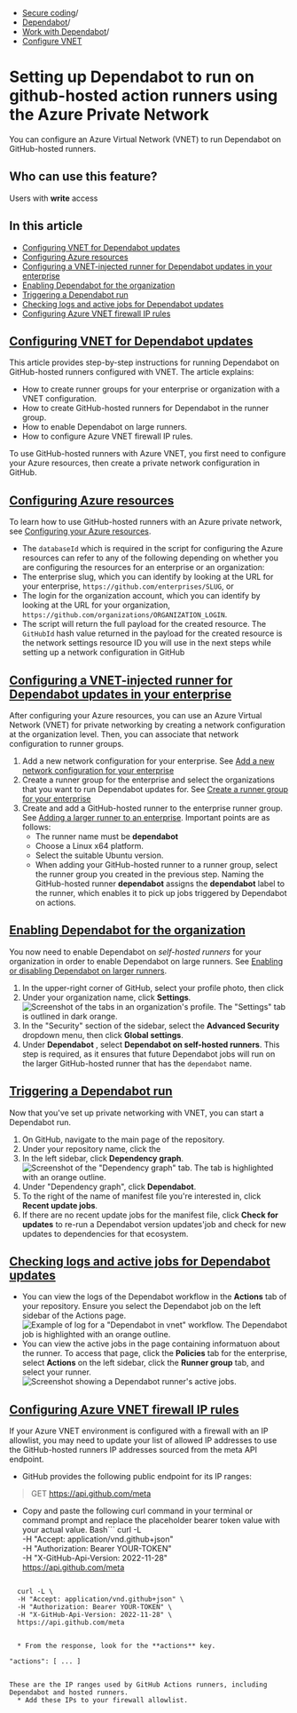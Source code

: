   * [Secure coding](https://docs.github.com/en/code-security "Secure coding")/
  * [Dependabot](https://docs.github.com/en/code-security/dependabot "Dependabot")/
  * [Work with Dependabot](https://docs.github.com/en/code-security/dependabot/working-with-dependabot "Work with Dependabot")/
  * [Configure VNET](https://docs.github.com/en/code-security/dependabot/working-with-dependabot/setting-dependabot-to-run-on-github-hosted-runners-using-vnet "Configure VNET")


# Setting up Dependabot to run on github-hosted action runners using the Azure Private Network
You can configure an Azure Virtual Network (VNET) to run Dependabot on GitHub-hosted runners.
## Who can use this feature?
Users with **write** access
## In this article
  * [Configuring VNET for Dependabot updates](https://docs.github.com/en/code-security/dependabot/working-with-dependabot/setting-dependabot-to-run-on-github-hosted-runners-using-vnet#configuring-vnet-for-dependabot-updates)
  * [Configuring Azure resources](https://docs.github.com/en/code-security/dependabot/working-with-dependabot/setting-dependabot-to-run-on-github-hosted-runners-using-vnet#configuring-azure-resources)
  * [Configuring a VNET-injected runner for Dependabot updates in your enterprise](https://docs.github.com/en/code-security/dependabot/working-with-dependabot/setting-dependabot-to-run-on-github-hosted-runners-using-vnet#configuring-a-vnet-injected-runner-for-dependabot-updates-in-your-enterprise)
  * [Enabling Dependabot for the organization](https://docs.github.com/en/code-security/dependabot/working-with-dependabot/setting-dependabot-to-run-on-github-hosted-runners-using-vnet#enabling-dependabot-for-the-organization)
  * [Triggering a Dependabot run](https://docs.github.com/en/code-security/dependabot/working-with-dependabot/setting-dependabot-to-run-on-github-hosted-runners-using-vnet#triggering-a-dependabot-run)
  * [Checking logs and active jobs for Dependabot updates](https://docs.github.com/en/code-security/dependabot/working-with-dependabot/setting-dependabot-to-run-on-github-hosted-runners-using-vnet#checking-logs-and-active-jobs-for-dependabot-updates)
  * [Configuring Azure VNET firewall IP rules](https://docs.github.com/en/code-security/dependabot/working-with-dependabot/setting-dependabot-to-run-on-github-hosted-runners-using-vnet#configuring-azure-vnet-firewall-ip-rules)


## [Configuring VNET for Dependabot updates](https://docs.github.com/en/code-security/dependabot/working-with-dependabot/setting-dependabot-to-run-on-github-hosted-runners-using-vnet#configuring-vnet-for-dependabot-updates)
This article provides step-by-step instructions for running Dependabot on GitHub-hosted runners configured with VNET. The article explains:
  * How to create runner groups for your enterprise or organization with a VNET configuration.
  * How to create GitHub-hosted runners for Dependabot in the runner group.
  * How to enable Dependabot on large runners.
  * How to configure Azure VNET firewall IP rules.


To use GitHub-hosted runners with Azure VNET, you first need to configure your Azure resources, then create a private network configuration in GitHub.
## [Configuring Azure resources](https://docs.github.com/en/code-security/dependabot/working-with-dependabot/setting-dependabot-to-run-on-github-hosted-runners-using-vnet#configuring-azure-resources)
To learn how to use GitHub-hosted runners with an Azure private network, see [Configuring your Azure resources](https://docs.github.com/en/enterprise-cloud@latest/admin/configuring-settings/configuring-private-networking-for-hosted-compute-products/configuring-private-networking-for-github-hosted-runners-in-your-enterprise#configuring-your-azure-resources).
  * The `databaseId` which is required in the script for configuring the Azure resources can refer to any of the following depending on whether you are configuring the resources for an enterprise or an organization:
  * The enterprise slug, which you can identify by looking at the URL for your enterprise, `https://github.com/enterprises/SLUG`, or
  * The login for the organization account, which you can identify by looking at the URL for your organization, `https://github.com/organizations/ORGANIZATION_LOGIN`.
  * The script will return the full payload for the created resource. The `GitHubId` hash value returned in the payload for the created resource is the network settings resource ID you will use in the next steps while setting up a network configuration in GitHub


## [Configuring a VNET-injected runner for Dependabot updates in your enterprise](https://docs.github.com/en/code-security/dependabot/working-with-dependabot/setting-dependabot-to-run-on-github-hosted-runners-using-vnet#configuring-a-vnet-injected-runner-for-dependabot-updates-in-your-enterprise)
After configuring your Azure resources, you can use an Azure Virtual Network (VNET) for private networking by creating a network configuration at the organization level. Then, you can associate that network configuration to runner groups.
  1. Add a new network configuration for your enterprise. See [Add a new network configuration for your enterprise](https://docs.github.com/en/enterprise-cloud@latest/admin/configuring-settings/configuring-private-networking-for-hosted-compute-products/configuring-private-networking-for-github-hosted-runners-in-your-enterprise#1-add-a-new-network-configuration-for-your-enterprise)
  2. Create a runner group for the enterprise and select the organizations that you want to run Dependabot updates for. See [Create a runner group for your enterprise](https://docs.github.com/en/enterprise-cloud@latest/admin/configuring-settings/configuring-private-networking-for-hosted-compute-products/configuring-private-networking-for-github-hosted-runners-in-your-enterprise#2-create-a-runner-group-for-your-enterprise)
  3. Create and add a GitHub-hosted runner to the enterprise runner group. See [Adding a larger runner to an enterprise](https://docs.github.com/en/actions/using-github-hosted-runners/using-larger-runners/managing-larger-runners#adding-a-larger-runner-to-an-enterprise). Important points are as follows: 
     * The runner name must be **dependabot**
     * Choose a Linux x64 platform.
     * Select the suitable Ubuntu version.
     * When adding your GitHub-hosted runner to a runner group, select the runner group you created in the previous step.
Naming the GitHub-hosted runner **dependabot** assigns the **dependabot** label to the runner, which enables it to pick up jobs triggered by Dependabot on actions.


## [Enabling Dependabot for the organization](https://docs.github.com/en/code-security/dependabot/working-with-dependabot/setting-dependabot-to-run-on-github-hosted-runners-using-vnet#enabling-dependabot-for-the-organization)
You now need to enable Dependabot on _self-hosted runners_ for your organization in order to enable Dependabot on large runners. See [Enabling or disabling Dependabot on larger runners](https://docs.github.com/en/code-security/dependabot/working-with-dependabot/about-dependabot-on-github-actions-runners#enabling-or-disabling-dependabot-on-larger-runners).
  1. In the upper-right corner of GitHub, select your profile photo, then click 
  2. Under your organization name, click **Settings**.
![Screenshot of the tabs in an organization's profile. The "Settings" tab is outlined in dark orange.](https://docs.github.com/assets/cb-49309/images/help/discussions/org-settings-global-nav-update.png)
  3. In the "Security" section of the sidebar, select the **Advanced Security** dropdown menu, then click **Global settings**.
  4. Under **Dependabot** , select **Dependabot on self-hosted runners**. This step is required, as it ensures that future Dependabot jobs will run on the larger GitHub-hosted runner that has the `dependabot` name.


## [Triggering a Dependabot run](https://docs.github.com/en/code-security/dependabot/working-with-dependabot/setting-dependabot-to-run-on-github-hosted-runners-using-vnet#triggering-a-dependabot-run)
Now that you've set up private networking with VNET, you can start a Dependabot run.
  1. On GitHub, navigate to the main page of the repository.
  2. Under your repository name, click the 
  3. In the left sidebar, click **Dependency graph**. 
![Screenshot of the "Dependency graph" tab. The tab is highlighted with an orange outline.](https://docs.github.com/assets/cb-3959/images/help/graphs/graphs-sidebar-dependency-graph.png)
  4. Under "Dependency graph", click **Dependabot**.
  5. To the right of the name of manifest file you're interested in, click **Recent update jobs**.
  6. If there are no recent update jobs for the manifest file, click **Check for updates** to re-run a Dependabot version updates'job and check for new updates to dependencies for that ecosystem.


## [Checking logs and active jobs for Dependabot updates](https://docs.github.com/en/code-security/dependabot/working-with-dependabot/setting-dependabot-to-run-on-github-hosted-runners-using-vnet#checking-logs-and-active-jobs-for-dependabot-updates)
  * You can view the logs of the Dependabot workflow in the **Actions** tab of your repository. Ensure you select the Dependabot job on the left sidebar of the Actions page.
![Example of log for a "Dependabot in vnet" workflow. The Dependabot job is highlighted with an orange outline. ](https://docs.github.com/assets/cb-400297/images/help/dependabot/dependabot-vnet-logs.png)
  * You can view the active jobs in the page containing informatuon about the runner. To access that page, click the **Policies** tab for the enterprise, select **Actions** on the left sidebar, click the **Runner group** tab, and select your runner.
![Screenshot showing a Dependabot runner's active jobs.](https://docs.github.com/assets/cb-462465/images/help/dependabot/dependabot-vnet-active-jobs.png)


## [Configuring Azure VNET firewall IP rules](https://docs.github.com/en/code-security/dependabot/working-with-dependabot/setting-dependabot-to-run-on-github-hosted-runners-using-vnet#configuring-azure-vnet-firewall-ip-rules)
If your Azure VNET environment is configured with a firewall with an IP allowlist, you may need to update your list of allowed IP addresses to use the GitHub-hosted runners IP addresses sourced from the meta API endpoint.
  * GitHub provides the following public endpoint for its IP ranges:
> GET <https://api.github.com/meta>
  * Copy and paste the following curl command in your terminal or command prompt and replace the placeholder bearer token value with your actual value.
Bash```
      curl -L \
      -H "Accept: application/vnd.github+json" \
      -H "Authorization: Bearer YOUR-TOKEN" \
      -H "X-GitHub-Api-Version: 2022-11-28" \
      https://api.github.com/meta

```
```
      curl -L \
      -H "Accept: application/vnd.github+json" \
      -H "Authorization: Bearer YOUR-TOKEN" \
      -H "X-GitHub-Api-Version: 2022-11-28" \
      https://api.github.com/meta

```

  * From the response, look for the **actions** key.
```
    "actions": [ ... ]

```

These are the IP ranges used by GitHub Actions runners, including Dependabot and hosted runners.
  * Add these IPs to your firewall allowlist.


